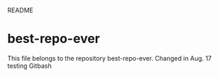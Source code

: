 README

# best-repo-ever

This file belongs to the repository best-repo-ever.
Changed in Aug. 17 testing Gitbash
